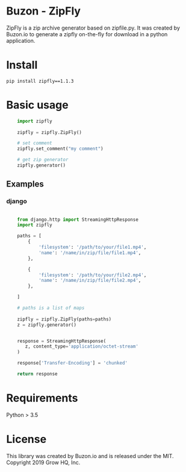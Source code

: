 # Buzon - ZipFly

ZipFly is a zip archive generator based on zipfile.py.
It was created by Buzon.io to generate a zipfly on-the-fly for download in a python application.


# Install
    pip install zipfly==1.1.3

# Basic usage

```python
    import zipfly
        
    zipfly = zipfly.ZipFly()

    # set comment
    zipfly.set_comment("my comment")

    # get zip generator
    zipfly.generator()

```

## Examples

### django

```python
    
    from django.http import StreamingHttpResponse
    import zipfly

    paths = [
        {
            'filesystem': '/path/to/your/file1.mp4',
            'name': '/name/in/zip/file/file1.mp4', 
        },

        {
            'filesystem': '/path/to/your/file2.mp4',
            'name': '/name/in/zip/file/file2.mp4', 
        },        

    ]

    # paths is a list of maps
        
    zipfly = zipfly.ZipFly(paths=paths)
    z = zipfly.generator()


    response = StreamingHttpResponse(
       z, content_type='application/octet-stream'
    )          

    response['Transfer-Encoding'] = 'chunked'

    return response 
```


# Requirements
Python > 3.5

# License
This library was created by Buzon.io and is released under the MIT. Copyright 2019 Grow HQ, Inc.